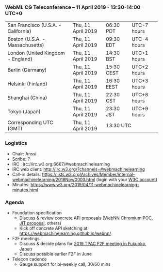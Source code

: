### WebML CG Teleconference – 11 April 2019 - 13:30-14:00 UTC+0

<table>
<tr><td> San Francisco (U.S.A. - California) <td> Thu, 11 April 2019 <td> 06:30 PDT <td> UTC-7 hours
<tr><td> Boston (U.S.A. - Massachusetts) <td> Thu, 11 April 2019 <td> 09:30 EDT <td> UTC-4 hours
<tr><td> London (United Kingdom - England) <td> Thu, 11 April 2019 <td> 14:30 BST <td> UTC+1 hours
<tr><td> Berlin (Germany) <td> Thu, 11 April 2019 <td> 15:30 CEST <td> UTC+2 hours
<tr><td> Helsinki (Finland) <td> Thu, 11 April 2019 <td> 16:30 EEST <td> UTC+3 hours
<tr><td> Shanghai (China) <td> Thu, 11 April 2019 <td> 22:30 CST <td> UTC+8 hours
<tr><td> Tokyo (Japan) <td> Thu, 11 April 2019 <td> 23:30 JST <td> UTC+9 hours
<tr><td> Corresponding UTC (GMT) <td> Thu, 11 April 2019 <td colspan=2> 13:30 UTC
</table>

### Logistics

* Chair: Anssi
* Scribe: ?
* IRC : irc://irc.w3.org:6667/#webmachinelearning
* IRC web client: http://irc.w3.org/?channels=#webmachinelearning
* Call-in details: https://lists.w3.org/Archives/Member/internal-webmachinelearning/2018Nov/0000.html (login with your [W3C account](https://www.w3.org/Help/Account/))
* Minutes: https://www.w3.org/2019/04/11-webmachinelearning-minutes.html

### Agenda

* Foundation specification
  * Discuss & review concrete API proposals ([WebNN Chromium POC](https://github.com/intel/webml-polyfill/blob/master/docs/api.md), [JIT proposal](https://github.com/webmachinelearning/webnn/issues/11#issuecomment-474363912), others)
  * Kick off concrete API sketching at https://webmachinelearning.github.io/webnn/
* F2F meetings
  * Discuss & decide plans for [2019 TPAC F2F meeting in Fukuoka, Japan](https://www.w3.org/2019/09/TPAC/)
  * Discuss possible earlier F2F in June
* Telecon cadence
  * Gauge support for bi-weekly call, 30/60 mins

